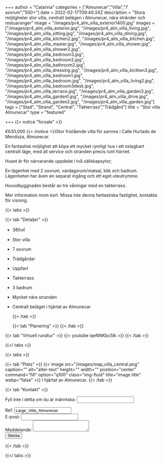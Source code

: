 +++
author = "Catarina"
categories = ["Almunecar","Villa","7 sovrum","500+"]
date = 2022-02-17T09:40:24Z
description = "Stora möjligheter stor villa, centralt belägen i Almunecar, nära stränder och restuaranger"
image = "/images/pr4_alm_villa_exterior1400.jpg"
images = ["/images/pr4_alm_villa_exterior.jpg", "/images/pr4_alm_villa_living.jpg", "/images/pr4_alm_villa_sitting.jpg", "/images/pr4_alm_villa_dining.jpg", "/images/pr4_alm_villa_kitchen2.jpg", "/images/pr4_alm_villa_kitchen.jpg", "/images/pr4_alm_villa_master.jpg", "/images/pr4_alm_villa_shower.jpg", "/images/pr4_alm_villa_shower2.jpg", "/images/pr4_alm_villa_bedroom3.jpg", "/images/pr4_alm_villa_bedroom2.jpg", "/images/pr4_alm_villa_bathroom2.jpg", "/images/pr4_alm_villa_dressing.jpg", "/images/pr4_alm_villa_kicthen3.jpg", "/images/pr4_alm_villa_bedroom1.jpg", "/images/pr4_alm_villa_bedroom.jpg", "/images/pr4_alm_villa_living2.jpg", "/images/pr4_alm_villa_bedroom3desk.jpg", "/images/pr4_alm_villa_terrace.jpg", "/images/pr4_alm_villa_garden3.jpg", "/images/pr4_alm_villa_garden1.jpg", "/images/pr4_alm_villa_drive.jpg", "/images/pr4_alm_villa_garden2.jpg", "/images/pr4_alm_villa_garden.jpg"]
tags = ["Stad", "Strand", "Central", "Takterrass","Trädgård"]
title = "Stor villa Almunecar"
type = "featured"

+++
{{< notice "forsale" >}}

€630,000 {{< /notice >}}Stor fristående villa för samma i Calle Hurtado de Mendoza, Almunecar.

En fantastisk möjlighet att köpa ett mycket rymligt hus i ett oslagbart centralt läge, med all service och stranden precis runt hörnet.

Huset är för närvarande uppdelat i två sällskapsytor;

En lägenhet med 2 sovrum, vardagsrum/matsal, kök och badrum. Lägenheten har även en separat ingång och ett eget uteutrymme.

Huvudbyggnaden består av tre våningar med en takterrass.

Mer information inom kort. Missa inte denna fantastiska fastighet, kontakta för visning.

{{< tabs >}}

{{< tab "Detaljer" >}}

* 380&#x33A1;
* Stor villa
* 7 sovrum
* Trädgårdar
* Uppfart
* Takterrass
* 3 badrum
* Mycket nära stranden
* Centralt beläget i hjärtat av Almunecar

  {{< /tab >}}

  {{< tab "Planering" >}}  {{< /tab >}}

{{< tab "Virtuell rundtur" >}} {{< youtube iqeNNKbc5lk >}} {{< /tab >}}

{{</ tabs >}}

{{< tabs >}}

{{< tab "Plats" >}} {{< image src="/images/map_villa_central.png" caption="" alt="alter-text" height="" width="" position="center" command="fill" option="q100" class="img-fluid" title="image title" webp="false" >}} I hjärtat av Almunecar. {{< /tab >}}

{{< tab "Kontakt" >}} <form name="propertyContact" method="POST" netlify-honeypot="bot-field" data-netlify="true">
<div class="form-group">
<p class="d-none"><label>Fyll inte i detta om du är människa: <input name="bot-field" /></label></p>
</div>
<div class="form-group">
<label>Ref: <input name="property-ref" class="form-control" value="Large_Villa_Almunecar" readonly/></label>
</div>
<div class="form-group">
<label>E-post: <input type="text" class="form-control" name="email" /></label>
</div>
<div class="form-group">
<label>Meddelande: </label> <textarea name="message" class="form-control"></textarea>
</div>
<button type="submit" class="btn btn-primary">Skicka</button>
</form> {{< /tab >}}

{{</ tabs >}}